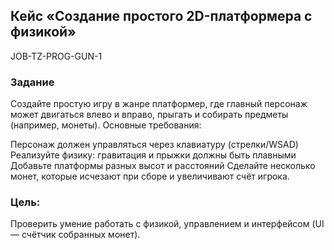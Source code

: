 ## Кейс «Создание простого 2D-платформера с физикой»
JOB-TZ-PROG-GUN-1

### Задание
Создайте простую игру в жанре платформер, где главный персонаж может двигаться влево и вправо, прыгать и собирать предметы (например, монеты).
Основные требования:

Персонаж должен управляться через клавиатуру (стрелки/WSAD)
Реализуйте физику: гравитация и прыжки должны быть плавными
Добавьте платформы разных высот и расстояний
Сделайте несколько монет, которые исчезают при сборе и увеличивают счёт игрока.

### Цель:
Проверить умение работать с физикой, управлением и интерфейсом (UI — счётчик собранных монет).
